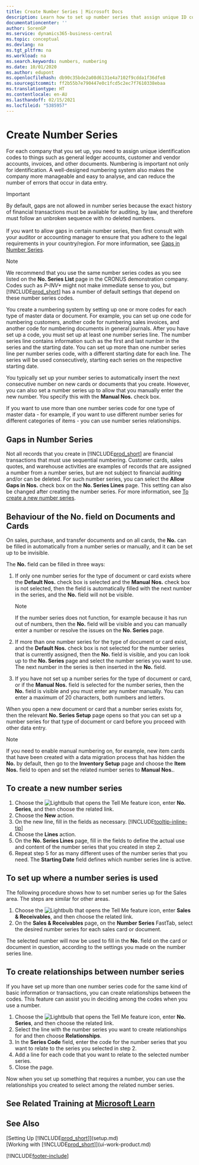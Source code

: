 ```yaml
---
title: Create Number Series | Microsoft Docs
description: Learn how to set up number series that assign unique ID codes to accounts and documents in Business Central .
documentationcenter: ''
author: SorenGP
ms.service: dynamics365-business-central
ms.topic: conceptual
ms.devlang: na
ms.tgt_pltfrm: na
ms.workload: na
ms.search.keywords: numbers, numbering
ms.date: 10/01/2020
ms.author: edupont
ms.openlocfilehash: db90c35bde2a08d6131e4a7102f9cdda1f36dfe8
ms.sourcegitcommit: ff2b55b7e790447e0c1fcd5c2ec7f7610338ebaa
ms.translationtype: HT
ms.contentlocale: en-AU
ms.lasthandoff: 02/15/2021
ms.locfileid: "5385957"
---
```

# <a name="create-number-series"></a>Create Number Series
For each company that you set up, you need to assign unique identification codes to things such as general ledger accounts, customer and vendor accounts, invoices, and other documents. Numbering is important not only for identification. A well-designed numbering system also makes the company more manageable and easy to analyse, and can reduce the number of errors that occur in data entry.

> [!Important]
> By default, gaps are not allowed in number series because the exact history of financial transactions must be available for auditing, by law, and therefore must follow an unbroken sequence with no deleted numbers.<br /><br />
If you want to allow gaps in certain number series, then first consult with your auditor or accounting manager to ensure that you adhere to the legal requirements in your country/region. For more information, see [Gaps in Number Series](ui-create-number-series.md#gaps-in-number-series).

> [!NOTE]  
>   We recommend that you use the same number series codes as you see listed on the **No. Series List** page in the CRONUS demonstration company. Codes such as *P-INV+* might not make immediate sense to you, but [!INCLUDE[prod_short](includes/prod_short.md)] has a number of default settings that depend on these number series codes.

You create a numbering system by setting up one or more codes for each type of master data or document. For example, you can set up one code for numbering customers, another code for numbering sales invoices, and another code for numbering documents in general journals. After you have set up a code, you must set up at least one number series line. The number series line contains information such as the first and last number in the series and the starting date. You can set up more than one number series line per number series code, with a different starting date for each line. The series will be used consecutively, starting each series on the respective starting date.

You typically set up your number series to automatically insert the next consecutive number on new cards or documents that you create. However, you can also set a number series up to allow that you manually enter the new number. You specify this with the **Manual Nos.** check box.

If you want to use more than one number series code for one type of master data - for example, if you want to use different number series for different categories of items - you can use number series relationships.

## <a name="gaps-in-number-series"></a>Gaps in Number Series
Not all records that you create in [!INCLUDE[prod_short](includes/prod_short.md)] are financial transactions that must use sequential numbering. Customer cards, sales quotes, and warehouse activities are examples of records that are assigned a number from a number series, but are not subject to financial auditing and/or can be deleted. For such number series, you can select the **Allow Gaps in Nos.** check box on the **No. Series Lines** page. This setting can also be changed after creating the number series. For more information, see [To create a new number series](ui-create-number-series.md#to-create-a-new-number-series).

## <a name="behavior-of-the-no-field-on-documents-and-cards"></a>Behaviour of the No. field on Documents and Cards
On sales, purchase, and transfer documents and on all cards, the **No.** can be filled in automatically from a number series or manually, and it can be set up to be invisible.

The **No.** field can be filled in three ways:

1. If only one number series for the type of document or card exists where the **Default Nos.** check box is selected and the **Manual Nos.** check box is not selected, then the field is automatically filled with the next number in the series, and the **No.** field will not be visible.

    > [!NOTE]  
    > If the number series does not function, for example because it has run out of numbers, then the **No.** field will be visible and you can manually enter a number or resolve the issues on the **No. Series** page.

2. If more than one number series for the type of document or card exist, and the **Default Nos.** check box is not selected for the number series that is currently assigned, then the **No.** field is visible, and you can look up to the **No. Series** page and select the number series you want to use. The next number in the series is then inserted in the **No.** field.

3. If you have not set up a number series for the type of document or card, or if the **Manual Nos.** field is selected for the number series, then the **No.** field is visible and you must enter any number manually. You can enter a maximum of 20 characters, both numbers and letters.

When you open a new document or card that a number series exists for, then the relevant **No. Series Setup** page opens so that you can set up a number series for that type of document or card before you proceed with other data entry.

> [!NOTE]  
> If you need to enable manual numbering on, for example, new item cards that have been created with a data migration process that has hidden the **No.** by default, then go to the **Inventory Setup** page and choose the **Item Nos.** field to open and set the related number series to **Manual Nos.**.

## <a name="to-create-a-new-number-series"></a>To create a new number series
1. Choose the ![Lightbulb that opens the Tell Me feature](media/ui-search/search_small.png "Tell me what you want to do") icon, enter **No. Series**, and then choose the related link.
2. Choose the **New** action.
3. On the new line, fill in the fields as necessary. [!INCLUDE[tooltip-inline-tip](includes/tooltip-inline-tip_md.md)]
4. Choose the **Lines** action.
5. On the **No. Series Lines** page, fill in the fields to define the actual use and content of the number series that you created in step 2.
6. Repeat step 5 for as many different uses of the number series that you need. The **Starting Date** field defines which number series line is active.

## <a name="to-set-up-where-a-number-series-is-used"></a>To set up where a number series is used
The following procedure shows how to set number series up for the Sales area. The steps are similar for other areas.
1. Choose the ![Lightbulb that opens the Tell Me feature](media/ui-search/search_small.png "Tell me what you want to do") icon, enter **Sales & Receivables**, and then choose the related link.
2. On the **Sales & Receivables** page, on the **Number Series** FastTab, select the desired number series for each sales card or document.

The selected number will now be used to fill in the **No.** field on the card or document in question, according to the settings you made on the number series line.

## <a name="to-create-relationships-between-number-series"></a>To create relationships between number series
If you have set up more than one number series code for the same kind of basic information or transactions, you can create relationships between the codes. This feature can assist you in deciding among the codes when you use a number.

1. Choose the ![Lightbulb that opens the Tell Me feature](media/ui-search/search_small.png "Tell me what you want to do") icon, enter **No. Series**, and then choose the related link.
2. Select the line with the number series you want to create relationships for and then choose **Relationships**.
3. In the **Series Code** field, enter the code for the number series that you want to relate to the series you selected in step 2.
4. Add a line for each code that you want to relate to the selected number series.
5. Close the page.

Now when you set up something that requires a number, you can use the relationships you created to select among the related number series.

## <a name="see-related-training-at-microsoft-learn"></a>See Related Training at [Microsoft Learn](/learn/modules/number-series-trail-codes-dynamics-365-business-central/index)

## <a name="see-also"></a>See Also
[Setting Up [!INCLUDE[prod_short](includes/prod_short.md)]](setup.md)  
[Working with [!INCLUDE[prod_short](includes/prod_short.md)]](ui-work-product.md)  


[!INCLUDE[footer-include](includes/footer-banner.md)]
